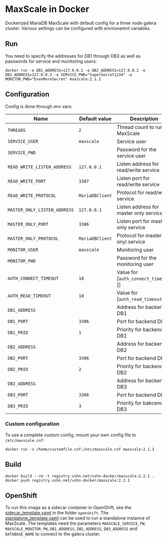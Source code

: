 # MaxScale in Docker
Dockerized MariaDB MaxScale with default config for a three node galera cluster. Various settings can be configured with environemnt variables.

## Run
You need to specify the addresses for DB1 through DB3 as well as passwords for service and monitoring users:
```
docker run -e DB1_ADDRESS=127.0.0.1 -e DB2_ADDRESS=127.0.0.2 -e DB3_ADDRESS=127.0.0.3 -e SERVICE_PWD="SuperSecret1234" -e MONITOR_PWD="EvenMoreSecret" maxscale:2.1.1
```
## Configuration
Config is done through env vars:

| Name                          | Default value       | Description                             |
|-------------------------------|---------------------|-----------------------------------------|
| `THREADS`                     | `2`                 | Thread count to run MaxScale            |
| `SERVICE_USER`                | `maxscale`          | Service user                            |
| `SERVICE_PWD`                 |                     | Password for the service user           |
| `READ_WRITE_LISTEN_ADDRESS`   | `127.0.0.1`         | Listen address for read/write service   |
| `READ_WRITE_PORT`             | `3307`              | Listen port for read/write service      |
| `READ_WRITE_PROTOCOL`         | `MariaDBClient`     | Protocol for read/write service         |
| `MASTER_ONLY_LISTEN_ADDRESS`  | `127.0.0.1`         | Listen address for master only service  |
| `MASTER_ONLY_PORT`            | `3306`              | Listen port for master only service     |
| `MASTER_ONLY_PROTOCOL`        | `MariaDBClient`     | Protocol for master onyl service        |
| `MONITOR_USER`                | `maxscale`          | Monitoring user                         |
| `MONITOR_PWD`                 |                     | Password for the monitoring user        |
| `AUTH_CONNECT_TIMEOUT`        | `10`                | Value for [`auth_connect_timeout`][]    |
| `AUTH_READ_TIMEOUT`           | `10`                | Value for [`auth_read_timeout`][]       |
| `DB1_ADDRESS`                 |                     | Address for backend DB1                 |
| `DB1_PORT`                    | `3306`              | Port for backend DB1                    |
| `DB1_PRIO`                    | `1`                 | Priority for backend DB1                |
| `DB2_ADDRESS`                 |                     | Address for backend DB2                 |
| `DB2_PORT`                    | `3306`              | Port for backend DB2                    |
| `DB2_PRIO`                    | `2`                 | Priority for backend DB2                |
| `DB3_ADDRESS`                 |                     | Address for backend DB3                 |
| `DB3_PORT`                    | `3306`              | Port for backend DB3                    |
| `DB3_PRIO`                    | `3`                 | Priority for bakcend DB3                |

### Custom configuration
To use a complete custom config, mount your own config file to `/etc/maxscale.cnf`:

```
docker run -v /home/customfile.cnf:/etc/maxscale.cnf maxscale:2.1.1
```

## Build
```
docker build --rm -t registry.vshn.net/vshn-docker/maxscale:2.2.1 .
docker push registry.vshn.net/vshn-docker/maxscale:2.2.1
```

## OpenShift
To run this image as a sidecar container in OpenShift, see the [sidecar_template.yaml](openshift/sidecar_template.yaml) in the folder `openshift`. The [standalone_template.yaml](openshift/standalone_template.yaml) can be used to run a standalone instance of MaxScale. The templates need the parameters `MAXSCALE_SERVICE_PW`, `MAXSCALE_MONITOR_PW`, `DB1_ADDRESS`, `DB2_ADDRESS`, `DB3_ADDRESS` and `DATABASE_NAME` to connect to the galera cluster.


[auth_connect_timeout]: https://github.com/mariadb-corporation/MaxScale/blob/develop/Documentation/Getting-Started/Configuration-Guide.md#auth_connect_timeout
[auth_read_timeout]: https://github.com/mariadb-corporation/MaxScale/blob/develop/Documentation/Getting-Started/Configuration-Guide.md#auth_read_timeout
